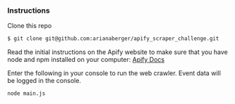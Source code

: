 <h3>Instructions</h3>

Clone this repo

```bash
$ git clone git@github.com:arianaberger/apify_scraper_challenge.git
```

Read the initial instructions on the Apify website to make sure that you have node and npm installed on your computer: <a href='https://sdk.apify.com/docs/guides/gettingstarted'>Apify Docs</a>

Enter the following in your console to run the web crawler. Event data will be logged in the console.

```bash
node main.js
```
